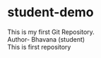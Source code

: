 # student-demo
This is my first Git Repository.
<br>
Author- Bhavana (student)
<br>
This is first repository
